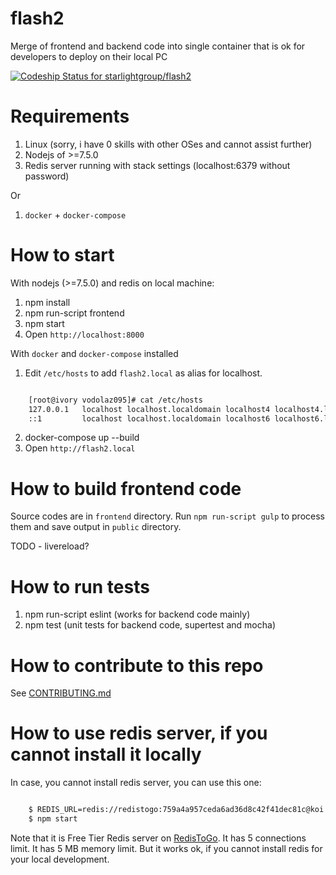 # flash2
Merge of frontend and backend code into single container that is ok for developers to deploy on their local PC



[ ![Codeship Status for starlightgroup/flash2](https://app.codeship.com/projects/5ec6e150-e305-0134-1b72-664f30205a5b/status?branch=master)](https://app.codeship.com/projects/205942)


Requirements
=================

1. Linux (sorry, i have 0 skills with other OSes and cannot assist further)
2. Nodejs of >=7.5.0
3. Redis server running with stack settings (localhost:6379 without password)

Or

1. `docker` + `docker-compose`


How to start
=================

With nodejs (>=7.5.0) and redis on local machine:

1. npm install
2. npm run-script frontend
3. npm start
4. Open `http://localhost:8000`


With `docker` and `docker-compose` installed

1. Edit `/etc/hosts` to add `flash2.local` as alias for localhost.

```bash

    [root@ivory vodolaz095]# cat /etc/hosts
    127.0.0.1   localhost localhost.localdomain localhost4 localhost4.localdomain4 flash2.local
    ::1         localhost localhost.localdomain localhost6 localhost6.localdomain6 flash2.local

```

2. docker-compose up --build
3. Open `http://flash2.local`

How to build frontend code
==================

Source codes are in `frontend` directory.
Run `npm run-script gulp` to process them and save output in `public` directory.

TODO - livereload?


How to run tests
==================

1. npm run-script eslint (works for backend code mainly)
2. npm test (unit tests for backend code, supertest and mocha)

How to contribute to this repo
==================

See [CONTRIBUTING.md](https://github.com/starlightgroup/flash2/blob/master/CONTRIBUTING.md)

How to use redis server, if you cannot install it locally
==================

In case, you cannot install redis server, you can use this one:

```bash

    $ REDIS_URL=redis://redistogo:759a4a957ceda6ad36d8c42f41dec81c@koi.redistogo.com:10968/
    $ npm start

```

Note that it is Free Tier Redis server on [RedisToGo](https://elements.heroku.com/addons/redistogo).
It has 5 connections limit. It has 5 MB memory limit. But it works ok, if you cannot install redis for your
local development.